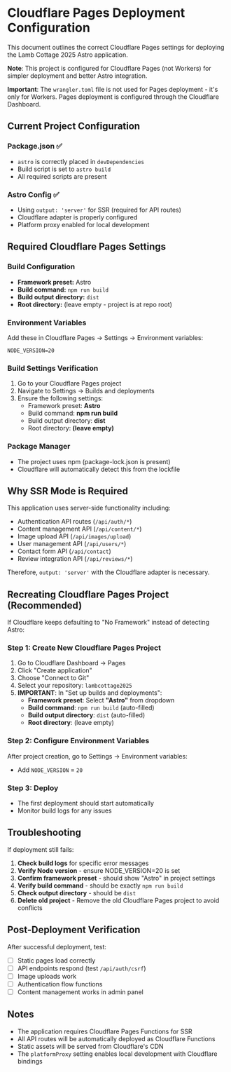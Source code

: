 # Cloudflare Pages Deployment Configuration

This document outlines the correct Cloudflare Pages settings for deploying the Lamb Cottage 2025 Astro application.

**Note**: This project is configured for Cloudflare Pages (not Workers) for simpler deployment and better Astro integration.

**Important**: The `wrangler.toml` file is not used for Pages deployment - it's only for Workers. Pages deployment is configured through the Cloudflare Dashboard.

## Current Project Configuration

### Package.json ✅
- `astro` is correctly placed in `devDependencies`
- Build script is set to `astro build`
- All required scripts are present

### Astro Config ✅
- Using `output: 'server'` for SSR (required for API routes)
- Cloudflare adapter is properly configured
- Platform proxy enabled for local development

## Required Cloudflare Pages Settings

### Build Configuration
- **Framework preset:** Astro
- **Build command:** `npm run build`
- **Build output directory:** `dist`
- **Root directory:** (leave empty - project is at repo root)

### Environment Variables
Add these in Cloudflare Pages → Settings → Environment variables:

```
NODE_VERSION=20
```

### Build Settings Verification
1. Go to your Cloudflare Pages project
2. Navigate to Settings → Builds and deployments
3. Ensure the following settings:
   - Framework preset: **Astro**
   - Build command: **npm run build**
   - Build output directory: **dist**
   - Root directory: **(leave empty)**

### Package Manager
- The project uses npm (package-lock.json is present)
- Cloudflare will automatically detect this from the lockfile

## Why SSR Mode is Required

This application uses server-side functionality including:
- Authentication API routes (`/api/auth/*`)
- Content management API (`/api/content/*`)
- Image upload API (`/api/images/upload`)
- User management API (`/api/users/*`)
- Contact form API (`/api/contact`)
- Review integration API (`/api/reviews/*`)

Therefore, `output: 'server'` with the Cloudflare adapter is necessary.

## Recreating Cloudflare Pages Project (Recommended)

If Cloudflare keeps defaulting to "No Framework" instead of detecting Astro:

### Step 1: Create New Cloudflare Pages Project
1. Go to Cloudflare Dashboard → Pages
2. Click "Create application"
3. Choose "Connect to Git"
4. Select your repository: `lambcottage2025`
5. **IMPORTANT**: In "Set up builds and deployments":
   - **Framework preset**: Select **"Astro"** from dropdown
   - **Build command**: `npm run build` (auto-filled)
   - **Build output directory**: `dist` (auto-filled)
   - **Root directory**: (leave empty)

### Step 2: Configure Environment Variables
After project creation, go to Settings → Environment variables:
- Add `NODE_VERSION` = `20`

### Step 3: Deploy
- The first deployment should start automatically
- Monitor build logs for any issues

## Troubleshooting

If deployment still fails:

1. **Check build logs** for specific error messages
2. **Verify Node version** - ensure NODE_VERSION=20 is set
3. **Confirm framework preset** - should show "Astro" in project settings
4. **Verify build command** - should be exactly `npm run build`
5. **Check output directory** - should be `dist`
6. **Delete old project** - Remove the old Cloudflare Pages project to avoid conflicts

## Post-Deployment Verification

After successful deployment, test:
- [ ] Static pages load correctly
- [ ] API endpoints respond (test `/api/auth/csrf`)
- [ ] Image uploads work
- [ ] Authentication flow functions
- [ ] Content management works in admin panel

## Notes

- The application requires Cloudflare Pages Functions for SSR
- All API routes will be automatically deployed as Cloudflare Functions
- Static assets will be served from Cloudflare's CDN
- The `platformProxy` setting enables local development with Cloudflare bindings